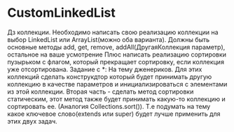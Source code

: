 # CustomLinkedList

Дз коллекции.
Необходимо написать свою реализацию коллекции на выбор LinkedList или ArrayList(можно оба варианта). Должны быть основные методы add, get, remove, addAll(ДругаяКоллекция параметр), остальное на ваше усмотрение
Плюс написать реализацию сортировки пузырьком с флагом, который прекращает сортировку, если коллекция уже отсортирована.
Задание с *: На тему дженериков. Для этих коллекций сделать конструкдтор который будет принимать другую коллекцию в качестве параметров и инициализироваться с элементами из этой коллекции. Вторая часть - сделать метод сортировки статическим, этот метод также будет принимать какую-то коллекцию и сортировать ее. (Аналогия Collections.sort()). Т.е подумать на тему какое ключевое слово(extends или super) будет лучше применить для этих двух задач.


